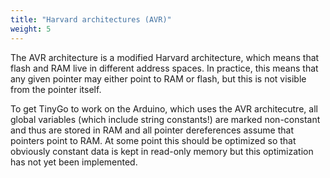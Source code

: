 ```yaml
---
title: "Harvard architectures (AVR)"
weight: 5
---
```


The AVR architecture is a modified Harvard architecture, which means that flash and RAM live in different address spaces. In practice, this means that any given pointer may either point to RAM or flash, but this is not visible from the pointer itself.

To get TinyGo to work on the Arduino, which uses the AVR architecutre, all global variables (which include string constants!) are marked non-constant and thus are stored in RAM and all pointer dereferences assume that pointers point to RAM. At some point this should be optimized so that obviously constant data is kept in read-only memory but this optimization has not yet been implemented.
